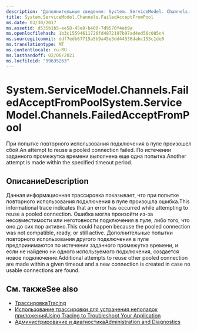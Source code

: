 ```yaml
---
description: 'Дополнительные сведения: System. ServiceModel. Channels. Фаиледакцептфромпул'
title: System.ServiceModel.Channels.FailedAcceptFromPool
ms.date: 03/30/2017
ms.assetid: d535b1b5-ee58-45e8-b400-7d9570f4eb9a
ms.openlocfilehash: 1b3c15594611726fd4872197b97ad4ed56c085c4
ms.sourcegitcommit: ddf7edb67715a5b9a45e3dd44536dabc153c1de0
ms.translationtype: MT
ms.contentlocale: ru-RU
ms.lasthandoff: 02/06/2021
ms.locfileid: "99635263"
---
```

# <a name="systemservicemodelchannelsfailedacceptfrompool"></a><span data-ttu-id="20fa7-103">System.ServiceModel.Channels.FailedAcceptFromPool</span><span class="sxs-lookup"><span data-stu-id="20fa7-103">System.ServiceModel.Channels.FailedAcceptFromPool</span></span>

<span data-ttu-id="20fa7-104">При попытке повторного использования подключения в пуле произошел сбой.</span><span class="sxs-lookup"><span data-stu-id="20fa7-104">An attempt to reuse a pooled connection failed.</span></span> <span data-ttu-id="20fa7-105">По истечении заданного промежутка времени выполнена еще одна попытка.</span><span class="sxs-lookup"><span data-stu-id="20fa7-105">Another attempt is made within the specified timeout period.</span></span>  
  
## <a name="description"></a><span data-ttu-id="20fa7-106">Описание</span><span class="sxs-lookup"><span data-stu-id="20fa7-106">Description</span></span>  

 <span data-ttu-id="20fa7-107">Данная информационная трассировка показывает, что при попытке повторного использования подключения в пуле произошла ошибка.</span><span class="sxs-lookup"><span data-stu-id="20fa7-107">This informational trace indicates that an error has occurred while attempting to reuse a pooled connection.</span></span> <span data-ttu-id="20fa7-108">Ошибка могла произойти из-за несовместимости или неготовности подключения в пуле, либо того, что оно до сих пор активно.</span><span class="sxs-lookup"><span data-stu-id="20fa7-108">This could happen because the pooled connection was not compatible, ready, or still active.</span></span> <span data-ttu-id="20fa7-109">Дополнительные попытки повторного использования другого подключения в пуле предпринимаются по истечении заданного промежутка времени, и если не найдено ни одного используемого подключения, создается новое подключение.</span><span class="sxs-lookup"><span data-stu-id="20fa7-109">Additional attempts to reuse other pooled connection are made within a given timeout and a new connection is created in case no usable connections are found.</span></span>  
  
## <a name="see-also"></a><span data-ttu-id="20fa7-110">См. также</span><span class="sxs-lookup"><span data-stu-id="20fa7-110">See also</span></span>

- [<span data-ttu-id="20fa7-111">Трассировка</span><span class="sxs-lookup"><span data-stu-id="20fa7-111">Tracing</span></span>](index.md)
- [<span data-ttu-id="20fa7-112">Использование трассировки для устранения неполадок приложения</span><span class="sxs-lookup"><span data-stu-id="20fa7-112">Using Tracing to Troubleshoot Your Application</span></span>](using-tracing-to-troubleshoot-your-application.md)
- [<span data-ttu-id="20fa7-113">Администрирование и диагностика</span><span class="sxs-lookup"><span data-stu-id="20fa7-113">Administration and Diagnostics</span></span>](../index.md)
